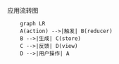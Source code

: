应用流转图
```mermaid
	graph LR
	A(action) -->|触发| B(reducer)
	B -->|生成| C(store)
	C -->|反馈| D(view)
	D -->|用户操作| A
```

